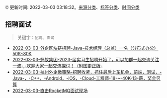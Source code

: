 :alarm_clock: 更新时间: 2022-03-03 03:18:32。[来源分类](../README.md)、[标签分类](../TAGS.md)、[时间分类](../TIMELINE.md)

## 招聘面试


> 关键字：`招聘`、`面试`



- [2022-03-03-外企区块链招聘-Java-技术经理（总监）一名（分布式办公）50K~80K](https://www.v2ex.com/t/837624) 
- [2022-03-03-蚂蚁集团-2023-届实习生招聘开始了，可以加群一起交流关注一波-,-欢迎大家一起交流探讨！（附图更正版-](https://www.v2ex.com/t/837609) 
- [2022-03-03-杭州外企微策略-招聘收紧，抓住最后上车机会，前端，测试，-Java-，-C++，-Android，-iOS，-Cloud-工程师-18-~-40K-13-薪，奖金另算](https://www.v2ex.com/t/837588) 
- [2022-03-03-直击RocketMQ面试现场](https://toutiao.io/k/pg4axb3) 